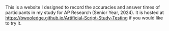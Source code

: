 This is a website I designed to record the accuracies and answer times of participants in my study for AP Research (Senior Year, 2024). It is hosted at https://bwooledge.github.io/Artificial-Script-Study-Testing if you would like to try it.
